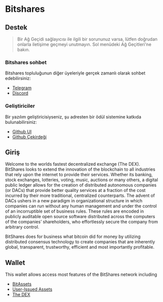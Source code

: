 # Bitshares

## Destek

> Bir Ağ Geçidi sağlayıcısı ile ilgili bir sorununuz varsa, lütfen doğrudan onlarla iletişime geçmeyi unutmayın. Sol menüdeki Ağ Geçitleri'ne bakın.

### Bitshares sohbet

Bitshares topluluğunun diğer üyeleriyle gerçek zamanlı olarak sohbet edebilirsiniz:

- [Telegram](https://t.me/BitSharesDEX)
- [Discord](https://discord.gg/GsjQfAJ)

### Geliştiriciler

Bir yazılım geliştiricisiyseniz, şu adresten bir ödül sistemine katkıda bulunabilirsiniz:

- [Github UI](https://github.com/bitshares/bitshares-ui)
- [Github Çekirdeği](https://github.com/bitshares/bitshares-core) 

## Giriş

Welcome to the worlds fastest decentralized exchange (The DEX). BitShares looks to extend the innovation of the blockchain to all industries that rely upon the internet to provide their services. Whether its banking, stock exchanges, lotteries, voting, music, auctions or many others, a digital public ledger allows for the creation of distributed autonomous companies (or DACs) that provide better quality services at a fraction of the cost incurred by their more traditional, centralized counterparts. The advent of DACs ushers in a new paradigm in organizational structure in which companies can run without any human management and under the control of an incorruptible set of business rules. These rules are encoded in publicly auditable open source software distributed across the computers of the companies’ shareholders, who effortlessly secure the company from arbitrary control.

BitShares does for business what bitcoin did for money by utilizing distributed consensus technology to create companies that are inherently global, transparent, trustworthy, efficient and most importantly profitable.

## Wallet

This wallet allows access most features of the BitShares network including

- [BitAssets](/help/assets/mpa.md)
- [User-Issued Assets](/help/assets/uia.md)
- [The DEX](/help/dex/introduction.md)